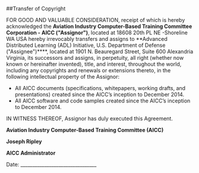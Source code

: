 ##Transfer of Copyright

FOR GOOD AND VALUABLE CONSIDERATION, receipt of which is hereby acknowledged the **Aviation Industry Computer-Based Training Committee Corporation - AICC ("Assignor")**, located at 18608 20th PL NE -Shoreline WA USA hereby irrevocably transfers and assigns to **Advanced Distributed Learning (ADL) Initiative, U.S. Department of Defense ("Assignee")****, located at 1901 N. Beauregard Street, Suite 600 Alexandria Virginia, its successors and assigns, in perpetuity, all right (whether now known or hereinafter invented), title, and interest, throughout the world, including any copyrights and renewals or extensions thereto, in the following intellectual property of the Assignor:

- All AICC documents (specifications, whitepapers, working drafts, and presentations) created since the AICC’s inception to December 2014.
- All AICC software and code samples created since the AICC’s inception to December 2014.

IN WITNESS THEREOF, Assignor has duly executed this Agreement.

**Aviation Industry Computer-Based Training Committee (AICC)**

**Joseph Ripley**

**AICC Administrator**

Date: ________________________________
